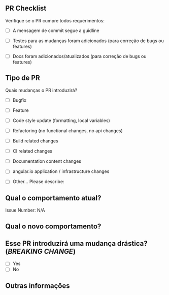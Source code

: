## PR Checklist
Verifique se o PR cumpre todos requerimentos:

- [ ] A mensagem de commit segue a guidline
- [ ] Testes para as mudanças foram adicionados (para correção de bugs ou features)
- [ ] Docs foram adicionados/atualizados (para correção de bugs ou features)


## Tipo de PR
Quais mudanças o PR introduzirá?

- [ ] Bugfix
- [ ] Feature
- [ ] Code style update (formatting, local variables)
- [ ] Refactoring (no functional changes, no api changes)
- [ ] Build related changes
- [ ] CI related changes
- [ ] Documentation content changes
- [ ] angular.io application / infrastructure changes
- [ ] Other... Please describe:


## Qual o comportamento atual?

Issue Number: N/A


## Qual o novo comportamento?


## Esse PR introduzirá uma mudança drástica? (*BREAKING CHANGE*)

- [ ] Yes
- [ ] No

<!-- Caso o PR contenha mudança drástica, descreva o impacto e a migração para usuários ativos -->

## Outras informações
